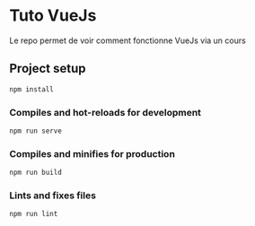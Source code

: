 # Tuto VueJs

Le repo permet de voir comment fonctionne VueJs via un cours


## Project setup
```BASH
npm install
```

### Compiles and hot-reloads for development
```BASH
npm run serve
```

### Compiles and minifies for production
```BASH
npm run build
```

### Lints and fixes files
```BASH
npm run lint
```

